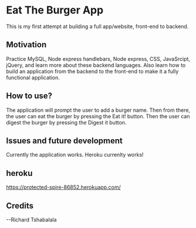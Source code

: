 # Eat The Burger App

This is my first attempt at building a full app/website, front-end to backend. 
 
## Motivation

Practice MySQL, Node express handlebars, Node express, CSS, JavaSrcipt, jQuery, and learn more about these backend languages.  Also learn how to build an application from the backend to the front-end to make it a fully functional application.

## How to use? 

The application will prompt the user to add a burger name.  Then from there, the user can eat the burger by pressing the Eat it! button.  Then the user can digest the burger by pressing the Digest it button.


## Issues and future development

Currently the application works.  Heroku currenlty works!

## heroku

https://protected-spire-86852.herokuapp.com/


## Credits

--Richard Tshabalala